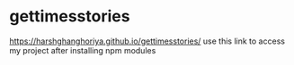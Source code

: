 # gettimesstories
https://harshghanghoriya.github.io/gettimesstories/ use this link to access my project after installing npm modules
